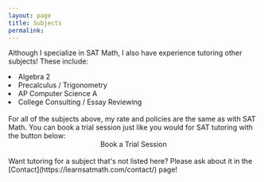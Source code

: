 ```yaml
---
layout: page
title: Subjects
permalink: 
---
```


Although I specialize in SAT Math, I also have experience tutoring other subjects! These include:
<li>Algebra 2</li>
<li>Precalculus / Trigonometry</li>
<li>AP Computer Science A</li>
<li>College Consulting / Essay Reviewing</li>

<br>
For all of the subjects above, my rate and policies are the same as with SAT Math. You can book a trial session just like you would for SAT tutoring with the button below:

<div align="center">
  <a data-cal-link="ericwolpert/trial" class="button button--large section-button">Book a Trial Session</a>
</div>

<br>
Want tutoring for a subject that's not listed here? Please ask about it in the [Contact](https://learnsatmath.com/contact/) page!